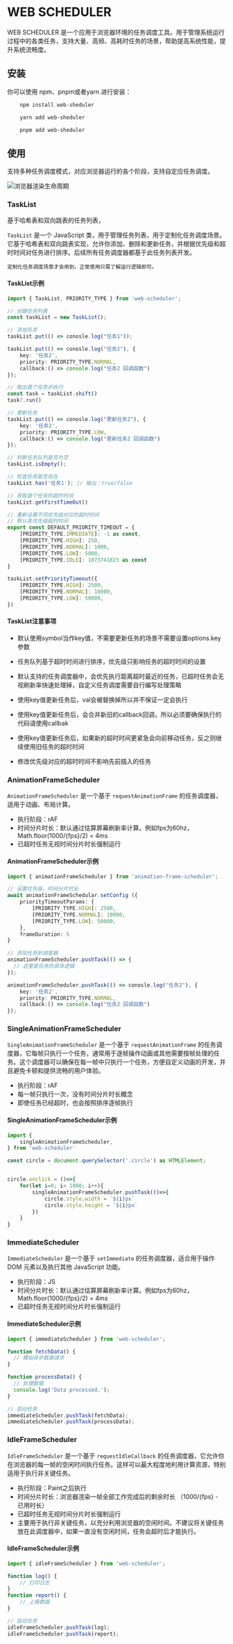 # WEB SCHEDULER

WEB SCHEDULER 是一个应用于浏览器环境的任务调度工具。用于管理系统运行过程中的各类任务，支持大量、高频、高耗时任务的场景，帮助提高系统性能，提升系统流畅度。

## 安装

你可以使用 npm、pnpm或者yarn 进行安装：

```bash
    npm install web-sheduler

    yarn add web-sheduler

    pnpm add web-sheduler
```

## 使用

支持多种任务调度模式，对应浏览器运行的各个阶段，支持自定应任务调度。

![浏览器渲染生命周期](./docs/images/scheduler.webp)

### TaskList

基于哈希表和双向跳表的任务列表，

`TaskList` 是一个 JavaScript 类，用于管理任务列表，用于定制化任务调度场景。它基于哈希表和双向跳表实现，允许你添加、删除和更新任务，并根据优先级和超时时间对任务进行排序。后续所有任务调度器都基于此任务列表开发。

`定制化任务调度场景才会用到，正常使用只需了解运行逻辑即可。`

#### TaskList示例

```ts
import { TaskList, PRIORITY_TYPE } from 'web-scheduler';

// 创建任务列表
const taskList = new TaskList();

// 添加任务
taskList.put(() => conosle.log("任务1"));

taskList.put(() => conosle.log("任务2"), { 
    key: '任务2', 
    priority: PRIORITY_TYPE.NORMAL, 
    callback:() => console.log("任务2 回调函数") 
});

// 取出首个任务并执行
const task = taskList.shift()
task?.run()

// 更新任务
taskList.put(() => conosle.log("更新任务2"), {
    key: '任务2',
    priority: PRIORITY_TYPE.LOW, 
    callback:() => console.log("更新任务2 回调函数") 
});

// 判断任务队列是否为空
taskList.isEmpty();

// 检查任务是否存在
taskList.has('任务1'); // 输出：true/false

// 获取首个任务的超时时间
taskList.getFirstTimeOut()

// 重新设置不同优先级对应的超时时间
// 默认各优先级超时时间
export const DEFAULT_PRIORITY_TIMEOUT = {
    [PRIORITY_TYPE.IMMEDIATE]: -1 as const,
    [PRIORITY_TYPE.HIGH]: 250,
    [PRIORITY_TYPE.NORMAL]: 1000,
    [PRIORITY_TYPE.LOW]: 5000,
    [PRIORITY_TYPE.IDLE]: 1073741823 as const
}

taskList.setPriorityTimeout({
    [PRIORITY_TYPE.HIGH]: 2500,
    [PRIORITY_TYPE.NORMAL]: 10000,
    [PRIORITY_TYPE.LOW]: 50000,
})

```

#### TaskList注意事项

- 默认使用symbol当作key值，不需要更新任务的场景不需要设置options.key参数

- 任务队列基于超时时间进行排序，优先级只影响任务的超时时间的设置

- 默认支持的任务调度器中，会优先执行距离超时最近的任务，已超时任务会无视刷新率快速处理掉，自定义任务调度需要自行编写处理策略

- 使用key值更新任务后，val会被替换掉所以并不保证一定会执行

- 使用key值更新任务后，会合并新旧的callback回调，所以必须要确保执行的代码请使用callbak

- 使用key值更新任务后，如果新的超时时间更紧急会向前移动任务，反之则继续使用旧任务的超时时间

- 修改优先级对应的超时时间不影响先前插入的任务

### AnimationFrameScheduler

`AnimationFrameScheduler` 是一个基于 `requestAnimationFrame` 的任务调度器，适用于动画、布局计算。

- 执行阶段：rAF
- 时间分片时长：默认通过估算屏幕刷新率计算。例如fps为60hz，Math.floor(1000/{fps}/2) = 4ms
- 已超时任务无视时间分片时长强制运行

#### AnimationFrameScheduler示例

```ts
import { animationFrameScheduler } from 'animation-frame-scheduler';

// 设置优先级、时间分片时长
await animationFrameSchedular.setConfig ({ 
    priorityTimeoutParams: {
        [PRIORITY_TYPE.HIGH]: 2500,
        [PRIORITY_TYPE.NORMAL]: 10000,
        [PRIORITY_TYPE.LOW]: 50000,
    }, 
    frameDuration: 5
}

// 添加任务到调度器
animationFrameScheduler.pushTask(() => {
  // 这里是任务的具体逻辑
});

animationFrameScheduler.pushTask(() => conosle.log("任务2"), { 
    key: '任务2', 
    priority: PRIORITY_TYPE.NORMAL, 
    callback:() => console.log("任务2 回调函数") 
});
```

### SingleAnimationFrameScheduler

`SingleAnimationFrameScheduler` 是一个基于 `requestAnimationFrame` 的任务调度器，它每帧只执行一个任务，通常用于逐帧操作动画或其他需要按帧处理的任务。这个调度器可以确保在每一帧中只执行一个任务，方便自定义动画的开发，并且避免卡顿和提供流畅的用户体验。

- 执行阶段：rAF
- 每一帧只执行一次，没有时间分片时长概念
- 即使任务已经超时，也会按照排序逐帧执行

#### SingleAnimationFrameScheduler示例

```ts
import {
    singleAnimationFrameScheduler,
} from 'web-scheduler'

const circle = document.querySelector('.circle') as HTMLElement;


circle.onclick = ()=>{
    for(let i=0; i< 1000; i++){
        singleAnimationFrameScheduler.pushTask(()=>{
            circle.style.width = `${i}px`
            circle.style.height = `${i}px`
        })
    }
}
```

### ImmediateScheduler

`ImmediateScheduler` 是一个基于 `setImmediate` 的任务调度器，适合用于操作 DOM 元素以及执行其他 JavaScript 功能。

- 执行阶段：JS
- 时间分片时长：默认通过估算屏幕刷新率计算。例如fps为60hz，Math.floor(1000/{fps}/2) = 4ms
- 已超时任务无视时间分片时长强制运行

#### ImmediateScheduler示例

```ts
import { immediateScheduler } from 'web-scheduler';

function fetchData() {
  // 模拟异步数据请求
}

function processData() {
  // 处理数据
  console.log('Data processed.');
}

// 启动任务
immediateScheduler.pushTask(fetchData);
immediateScheduler.pushTask(processData);

```

### IdleFrameScheduler

`IdleFrameScheduler` 是一个基于 `requestIdleCallback` 的任务调度器，它允许你在浏览器的每一帧的空闲时间执行任务。这样可以最大程度地利用计算资源，特别适用于执行非关键任务。

- 执行阶段：Paint之后执行
- 时间分片时长：浏览器渲染一帧全部工作完成后的剩余时长 （1000/{fps} - 已用时长）
- 已超时任务无视时间分片时长强制运行
- 主要用于执行非关键任务，以充分利用浏览器的空闲时间。不建议将关键任务放在此调度器中，如果一直没有空闲时间，任务会超时后才能执行。

#### IdleFrameScheduler示例

```ts
import { idleFrameScheduler } from 'web-scheduler';

function log() {
    // 打印日志
}
function report() {
    // 上报数据
}

// 启动任务
idleFrameScheduler.pushTask(log);
idleFrameScheduler.pushTask(report);
```

